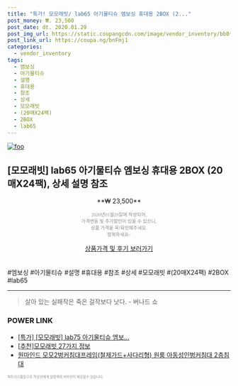 ```yaml
--- 
title: "특가! 모모래빗/ lab65 아기물티슈 엠보싱 휴대용 2BOX (2..." 
post_money: ₩. 23,500 
post_date: dt. 2020.01.29 
post_img_url: https://static.coupangcdn.com/image/vendor_inventory/bb0f/12b9180af5d3d5ae7a937e2414cff44748c083b01f756d7a57da3e13fdc1.jpg 
post_link_url: https://coupa.ng/bnFmj1 
categories: 
  - vendor_inventory 
tags: 
  - 엠보싱 
  - 아기물티슈 
  - 설명 
  - 휴대용 
  - 참조 
  - 상세 
  - 모모래빗 
  - (20매X24팩) 
  - 2BOX 
  - lab65 
--- 
```

[![foo](https://static.coupangcdn.com/image/vendor_inventory/bb0f/12b9180af5d3d5ae7a937e2414cff44748c083b01f756d7a57da3e13fdc1.jpg)](https://coupa.ng/bnFmj1) 

## [모모래빗] lab65 아기물티슈 엠보싱 휴대용 2BOX (20매X24팩), 상세 설명 참조 
<p style="text-align: center;">**₩ 23,500**</p> 
<p style="text-align: center;"><span style="color: #898c8f; font-family: Georgia,Times,serif; font-size: 0.75em;">2020년01월29일에 작성되어, <br>가격변동 및 추가할인이 있을 수 있으니,<br> 상품 가격을 꼭!확인해주세요.<br>행복하세요~</span> 
</p>	 
<div markdown="0" style="text-align: center;"><a href="https://coupa.ng/bnFmj1" class="btn btn--success">상품가격 및 후기 보러가기</a></div> 
<br><br> 
  #엠보싱 #아기물티슈 #설명 #휴대용 #참조 #상세 #모모래빗 #(20매X24팩) #2BOX #lab65 
<hr> 

> 살아 있는 실패작은 죽은 걸작보다 낫다. - 버나드 쇼 


### POWER LINK

* <a href="https://blog.naver.com/an0733/221788984457" target="_blank">[특가] [모모래빗] lab75 아기물티슈 엠보...</a>
* <a href="https://blog.naver.com/fasyy4321/221788743338" target="_blank">[추천]모모래빗 27가지 정보</a>
* <a href="https://blog.naver.com/sakai111/221781099113" target="_blank">원마인드 모모2벙커침대프레임(철제가드+사다리형) 원룸 아동성인벙커침대 2층침대</a>

<span style="color: #898c8f; font-family: Georgia,Times,serif; font-size: 0.55em;">파트너스활동으로 작성자에게 일정액의 커미션이 제공될수 있습니다.</span> 
